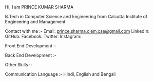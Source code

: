 Hi, I am PRINCE KUMAR SHARMA

B.Tech in Computer Science and Engineering from Calcutta Institute of Engineering and Management

Contact with me :-
  Email: prince.sharma.ciem.cse@gmail.com
  LinkedIn:
  GitHub:
  Facebook:
  Twitter:
  Instagram:
  
Front End Development :-

Back End Development :-

Other Skills :-

Communication Language :- Hindi, English and Bengali 



